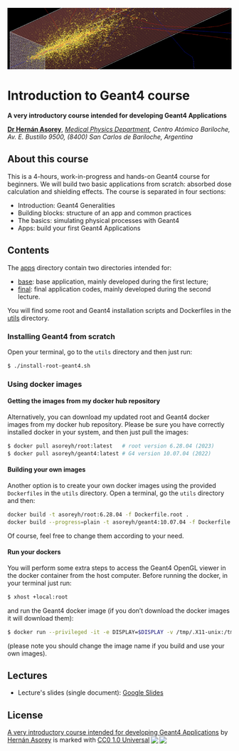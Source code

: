 ![Banner](materials/g4-banner.png)

# Introduction to Geant4 course

**A very introductory course intended for developing Geant4 Applications**

<!-- - [La Conga Physics program](https://laconga.redclara.net/en/home/) -->

**[Dr Hernán Asorey](https://github.com/asoreyh/)**, *[Medical Physics Department](http://fisica.cab.cnea.gov.ar/fisicamedica), Centro Atómico Bariloche, Av. E. Bustillo 9500, (8400) San Carlos de Bariloche, Argentina*

## About this course

This is a 4-hours, work-in-progress and hands-on Geant4 course for beginners. We will build two basic applications from scratch: absorbed dose calculation and shielding effects. The course is separated in four sections:
* Introduction: Geant4 Generalities
* Building blocks: structure of an app and common practices
* The basics: simulating physical processes with Geant4
* Apps: build your first Geant4 Applications

## Contents

The [apps](./apps) directory contain two directories intended for:

* [base](./apps/base): base application, mainly developed during the first lecture;
* [final](./apps/final): final application codes, mainly developed during the second lecture.

You will find some root and Geant4 installation scripts and Dockerfiles in the [utils](./utils/) directory.

### Installing Geant4 from scratch

Open your terminal, go to the `utils` directory and then just run: 

```bash
$ ./install-root-geant4.sh
```

### Using docker images

#### Getting the images from my docker hub repository

Alternatively, you can download my updated root and Geant4 docker images from my docker hub repository. Please be sure you have correctly installed docker in your system, and then just pull the images:

```bash
$ docker pull asoreyh/root:latest   # root version 6.28.04 (2023)
$ docker pull asoreyh/geant4:latest # G4 version 10.07.04 (2022)
```

#### Building your own images

Another option is to create your own docker images using the provided `Dockerfiles` in the `utils` directory. Open a terminal, go the `utils` directory and then: 

```bash
docker build -t asoreyh/root:6.28.04 -f Dockerfile.root .
docker build --progress=plain -t asoreyh/geant4:10.07.04 -f Dockerfile.g4 .
```

Of course, feel free to change them according to your need.

#### Run your dockers

You will perform some extra steps to access the Geant4 OpenGL viewer in the docker container from the host computer. Before running the docker, in your terminal just run: 

```bash
$ xhost +local:root
```

and run the Geant4 docker image (if you don’t download the docker images it will download them):

```bash
$ docker run --privileged -it -e DISPLAY=$DISPLAY -v /tmp/.X11-unix:/tmp/.X11-unix asoreyh/geant4:10.07.04
```
(please note you should change the image name if you build and use your own images). 

## Lectures

* Lecture's slides (single document): [Google Slides](https://docs.google.com/presentation/d/1VOZdtuHv4GT2vVAAmoiauFKEVVORfHYiUxqNb3nifQM/edit?usp=sharing)

## License

<p xmlns:cc="http://creativecommons.org/ns#" xmlns:dct="http://purl.org/dc/terms/"><a property="dct:title" rel="cc:attributionURL" href="https://github.com/asoreyh/geant4-course">A very introductory course intended for developing Geant4 Applications</a> by <a rel="cc:attributionURL dct:creator" property="cc:attributionName" href="https://github.com/asoreyh">Hernán Asorey</a> is marked with <a href="http://creativecommons.org/publicdomain/zero/1.0?ref=chooser-v1" target="_blank" rel="license noopener noreferrer" style="display:inline-block;">CC0 1.0 Universal<img style="height:22px!important;margin-left:3px;vertical-align:text-bottom;" src="https://mirrors.creativecommons.org/presskit/icons/cc.svg?ref=chooser-v1"><img style="height:22px!important;margin-left:3px;vertical-align:text-bottom;" src="https://mirrors.creativecommons.org/presskit/icons/zero.svg?ref=chooser-v1"></a></p>
